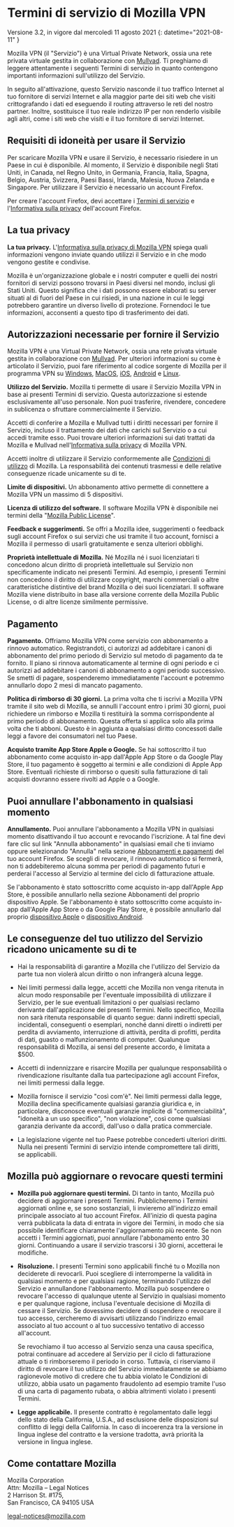 ﻿# Termini di servizio di Mozilla VPN

Versione 3.2, in vigore dal mercoledì 11 agosto 2021
{: datetime="2021-08-11" }

Mozilla VPN (il "Servizio") è una Virtual Private Network, ossia una rete privata virtuale gestita in collaborazione con [Mullvad](https://mullvad.net). Ti preghiamo di leggere attentamente i seguenti Termini di servizio in quanto contengono importanti informazioni sull'utilizzo del Servizio.

In seguito all'attivazione, questo Servizio nasconde il tuo traffico Internet al tuo fornitore di servizi Internet e alla maggior parte dei siti web che visiti crittografando i dati ed eseguendo il routing attraverso le reti del nostro partner. Inoltre, sostituisce il tuo reale indirizzo IP per non renderlo visibile agli altri, come i siti web che visiti e il tuo fornitore di servizi Internet.

## Requisiti di idoneità per usare il Servizio

Per scaricare Mozilla VPN e usare il Servizio, è necessario risiedere in un Paese in cui è disponibile. Al momento, il Servizio è disponibile negli Stati Uniti, in Canada, nel Regno Unito, in Germania, Francia, Italia, Spagna, Belgio, Austria, Svizzera, Paesi Bassi, Irlanda, Malesia, Nuova Zelanda e Singapore. Per utilizzare il Servizio è necessario un account Firefox.

Per creare l'account Firefox, devi accettare i [Termini di servizio](https://www.mozilla.org/about/legal/terms/services/) e l'[Informativa sulla privacy](https://www.mozilla.org/privacy/firefox/) dell'account Firefox.

## La tua privacy

__La tua privacy.__ L'[Informativa sulla privacy di Mozilla VPN](https://www.mozilla.org/privacy/mozilla-vpn/) spiega quali informazioni vengono inviate quando utilizzi il Servizio e in che modo vengono gestite e condivise.

Mozilla è un'organizzazione globale e i nostri computer e quelli dei nostri fornitori di servizi possono trovarsi in Paesi diversi nel mondo, inclusi gli Stati Uniti. Questo significa che i dati possono essere elaborati su server situati al di fuori del Paese in cui risiedi, in una nazione in cui le leggi potrebbero garantire un diverso livello di protezione. Fornendoci le tue informazioni, acconsenti a questo tipo di trasferimento dei dati.

## Autorizzazioni necessarie per fornire il Servizio

Mozilla VPN è una Virtual Private Network, ossia una rete privata virtuale gestita in collaborazione con [Mullvad](https://mullvad.net). Per ulteriori informazioni su come è articolato il Servizio, puoi fare riferimento al codice sorgente di Mozilla per il programma VPN su [Windows](https://github.com/mozilla-services/guardian-vpn-windows), [MacOS](https://github.com/mozilla-mobile/mozilla-vpn-client/), [iOS](https://github.com/mozilla-mobile/guardian-vpn-ios), [Android](https://github.com/mozilla-mobile/guardian-vpn-android) e [Linux](https://github.com/mozilla-mobile/mozilla-vpn-client/).

__Utilizzo del Servizio.__ Mozilla ti permette di usare il Servizio Mozilla VPN in base ai presenti Termini di servizio. Questa autorizzazione si estende esclusivamente all'uso personale. Non puoi trasferire, rivendere, concedere in sublicenza o sfruttare commercialmente il Servizio.

Accetti di conferire a Mozilla e Mullvad tutti i diritti necessari per fornire il Servizio, incluso il trattamento dei dati che carichi sul Servizio o a cui accedi tramite esso. Puoi trovare ulteriori informazioni sui dati trattati da Mozilla e Mullvad nell'[Informativa sulla privacy](https://www.mozilla.org/privacy/mozilla-vpn/) di Mozilla VPN.

Accetti inoltre di utilizzare il Servizio conformemente alle [Condizioni di utilizzo](https://www.mozilla.org/about/legal/acceptable-use/) di Mozilla. La responsabilità dei contenuti trasmessi e delle relative conseguenze ricade unicamente su di te.

__Limite di dispositivi.__ Un abbonamento attivo permette di connettere a Mozilla VPN un massimo di 5 dispositivi.

__Licenza di utilizzo del software.__ Il software Mozilla VPN è disponibile nei termini della "[Mozilla Public License](https://www.mozilla.org/en-US/MPL/)".

__Feedback e suggerimenti.__ Se offri a Mozilla idee, suggerimenti o feedback sugli account Firefox o sui servizi che usi tramite il tuo account, fornisci a Mozilla il permesso di usarli gratuitamente e senza ulteriori obblighi.

__Proprietà intellettuale di Mozilla.__ Né Mozilla né i suoi licenziatari ti concedono alcun diritto di proprietà intellettuale sul Servizio non specificamente indicato nei presenti Termini. Ad esempio, i presenti Termini non concedono il diritto di utilizzare copyright, marchi commerciali o altre caratteristiche distintive del brand Mozilla o dei suoi licenziatari. Il software Mozilla viene distribuito in base alla versione corrente della Mozilla Public License, o di altre licenze similmente permissive.

## Pagamento

__Pagamento.__ Offriamo Mozilla VPN come servizio con abbonamento a rinnovo automatico. Registrandoti, ci autorizzi ad addebitare i canoni di abbonamento del primo periodo di Servizio sul metodo di pagamento da te fornito. Il piano si rinnova automaticamente al termine di ogni periodo e ci autorizzi ad addebitare i canoni di abbonamento a ogni periodo successivo. Se smetti di pagare, sospenderemo immediatamente l'account e potremmo annullarlo dopo 2 mesi di mancato pagamento.

__Politica di rimborso di 30 giorni.__ La prima volta che ti iscrivi a Mozilla VPN tramite il sito web di Mozilla, se annulli l'account entro i primi 30 giorni, puoi richiedere un rimborso e Mozilla ti restituirà la somma corrispondente al primo periodo di abbonamento. Questa offerta si applica solo alla prima volta che ti abboni. Questo è in aggiunta a qualsiasi diritto concessoti dalle leggi a favore dei consumatori nel tuo Paese.

__Acquisto tramite App Store Apple o Google.__ Se hai sottoscritto il tuo abbonamento come acquisto in-app dall'Apple App Store o da Google Play Store, il tuo pagamento è soggetto ai termini e alle condizioni di Apple App Store. Eventuali richieste di rimborso o quesiti sulla fatturazione di tali acquisti dovranno essere rivolti ad Apple o a Google.


## Puoi annullare l'abbonamento in qualsiasi momento

__Annullamento.__ Puoi annullare l'abbonamento a Mozilla VPN in qualsiasi momento disattivando il tuo account e revocando l'iscrizione. A tal fine devi fare clic sul link "Annulla abbonamento" in qualsiasi email che ti inviamo oppure selezionando "Annulla" nella sezione [Abbonamenti e pagamenti](https://subscriptions.firefox.com) del tuo account Firefox. Se scegli di revocare, il rinnovo automatico si fermerà, non ti addebiteremo alcuna somma per periodi di pagamento futuri e perderai l'accesso al Servizio al termine del ciclo di fatturazione attuale.

Se l'abbonamento è stato sottoscritto come acquisto in-app dall'Apple App Store, è possibile annullarlo nella sezione Abbonamenti del proprio dispositivo Apple.
Se l'abbonamento è stato sottoscritto come acquisto in-app dall'Apple App Store o da Google Play Store, è possibile annullarlo dal proprio [dispositivo Apple](https://support.apple.com/HT202039) o [dispositivo Android](https://support.google.com/googleplay/answer/7018481?hl=en&co=GENIE.Platform%3DAndroid).

## Le conseguenze del tuo utilizzo del Servizio ricadono unicamente su di te

* Hai la responsabilità di garantire a Mozilla che l'utilizzo del Servizio da parte tua non violerà alcun diritto o non infrangerà alcuna legge.

* Nei limiti permessi dalla legge, accetti che Mozilla non venga ritenuta in alcun modo responsabile per l'eventuale impossibilità di utilizzare il Servizio, per le sue eventuali limitazioni o per qualsiasi reclamo derivante dall'applicazione dei presenti Termini. Nello specifico, Mozilla non sarà ritenuta responsabile di quanto segue: danni indiretti speciali, incidentali, conseguenti o esemplari, nonché danni diretti o indiretti per perdita di avviamento, interruzione di attività, perdita di profitti, perdita di dati, guasto o malfunzionamento di computer. Qualunque responsabilità di Mozilla, ai sensi del presente accordo, è limitata a $500.

* Accetti di indennizzare e risarcire Mozilla per qualunque responsabilità o rivendicazione risultante dalla tua partecipazione agli account Firefox, nei limiti permessi dalla legge.

* Mozilla fornisce il servizio "così com'è". Nei limiti permessi dalla legge, Mozilla declina specificamente qualsiasi garanzia giuridica e, in particolare, disconosce eventuali garanzie implicite di "commerciabilità", "idoneità a un uso specifico", "non violazione", così come qualsiasi garanzia derivante da accordi, dall'uso o dalla pratica commerciale.

* La legislazione vigente nel tuo Paese potrebbe concederti ulteriori diritti. Nulla nei presenti Termini di servizio intende compromettere tali diritti, se applicabili.

## Mozilla può aggiornare o revocare questi termini

* __Mozilla può aggiornare questi termini.__ Di tanto in tanto, Mozilla può decidere di aggiornare i presenti Termini. Pubblicheremo i Termini aggiornati online e, se sono sostanziali, li invieremo all'indirizzo email principale associato al tuo account Firefox. All'inizio di questa pagina verrà pubblicata la data di entrata in vigore dei Termini, in modo che sia possibile identificare chiaramente l'aggiornamento più recente. Se non accetti i Termini aggiornati, puoi annullare l'abbonamento entro 30 giorni. Continuando a usare il servizio trascorsi i 30 giorni, accetterai le modifiche.

* __Risoluzione.__ I presenti Termini sono applicabili finché tu o Mozilla non deciderete di revocarli. Puoi scegliere di interromperne la validità in qualsiasi momento e per qualsiasi ragione, terminando l'utilizzo del Servizio e annullandone l'abbonamento. Mozilla può sospendere o revocare l'accesso di qualunque utente al Servizio in qualsiasi momento e per qualunque ragione, inclusa l'eventuale decisione di Mozilla di cessare il Servizio. Se dovessimo decidere di sospendere o revocare il tuo accesso, cercheremo di avvisarti utilizzando l'indirizzo email associato al tuo account o al tuo successivo tentativo di accesso all'account.

  Se revochiamo il tuo accesso al Servizio senza una causa specifica, potrai continuare ad accedere al Servizio per il ciclo di fatturazione attuale o ti rimborseremo il periodo in corso. Tuttavia, ci riserviamo il diritto di revocare il tuo utilizzo del Servizio immediatamente se abbiamo ragionevole motivo di credere che tu abbia violato le Condizioni di utilizzo, abbia usato un pagamento fraudolento ad esempio tramite l'uso di una carta di pagamento rubata, o abbia altrimenti violato i presenti Termini.

* __Legge applicabile.__ Il presente contratto è regolamentato dalle leggi dello stato della California, U.S.A., ad esclusione delle disposizioni sul conflitto di leggi della California. In caso di incoerenza tra la versione in lingua inglese del contratto e la versione tradotta, avrà priorità la versione in lingua inglese.

## Come contattare Mozilla

Mozilla Corporation  
Attn: Mozilla – Legal Notices  
2 Harrison St. #175,  
San Francisco, CA 94105 USA 

legal-notices@mozilla.com
